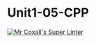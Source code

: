 # Unit1-05-CPP
[![Mr Coxall's Super Linter](https://github.com/CS3U-C-Programming-Serge-H/Unit1-05-CPP/workflows/Mr%20Coxall's%20Super%20Linter/badge.svg)](https://github.com/CS3U-C-Programming-Serge-H/Unit1-05-CPP/actions/)
